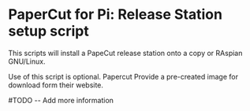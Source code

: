 # PaperCut for Pi: Release Station setup script
This scripts will install a PapeCut release station
onto a copy or RAspian GNU/Linux.

Use of this script is optional. Papercut Provide a
pre-created image for download form their website.

\#TODO -- Add more information
